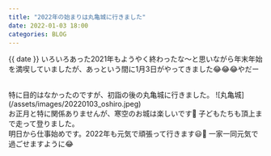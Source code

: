 ```yaml
---
title: "2022年の始まりは丸亀城に行きました"
date: 2022-01-03 18:00
categories: BLOG
---  
```

{{ date }}
いろいろあった2021年もようやく終わったな〜と思いながら年末年始を満喫していましたが、あっという間に1月3日がやってきました😂😂😂やだー  

<br>
特に目的はなかったのですが、初詣の後の丸亀城に行きました。  
![丸亀城](/assets/images/20220103_oshiro.jpeg)  
<br>
お正月と特に関係ありませんが、寒空のお城は楽しいです🏯  
子どもたちも頂上まで走って登りました。  
<br>
明日から仕事始めです。2022年も元気で頑張って行きます😃💪  
一家一同元気で過ごせますように😂
